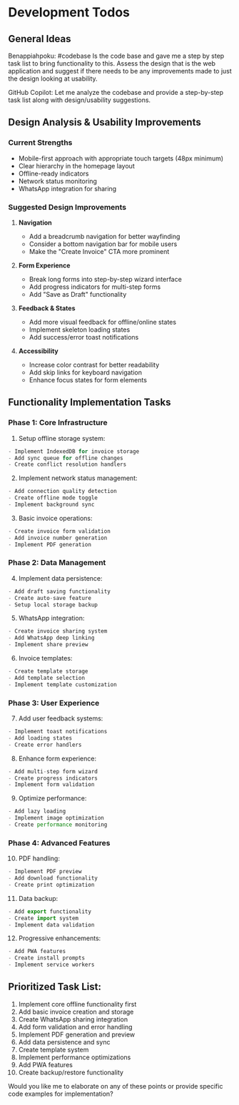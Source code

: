 # Development Todos

## General Ideas

Benappiahpoku: #codebase  Is the code base and gave me a step by step task list to bring functionality to this. Assess the design that is the web  application and suggest if there needs to be any improvements made to just the design looking at usability.

GitHub Copilot: Let me analyze the codebase and provide a step-by-step task list along with design/usability suggestions.

## Design Analysis & Usability Improvements

### Current Strengths

- Mobile-first approach with appropriate touch targets (48px minimum)
- Clear hierarchy in the homepage layout
- Offline-ready indicators
- Network status monitoring
- WhatsApp integration for sharing

### Suggested Design Improvements

1. **Navigation**
   - Add a breadcrumb navigation for better wayfinding
   - Consider a bottom navigation bar for mobile users
   - Make the "Create Invoice" CTA more prominent

2. **Form Experience** 
   - Break long forms into step-by-step wizard interface
   - Add progress indicators for multi-step forms
   - Add "Save as Draft" functionality

3. **Feedback & States**
   - Add more visual feedback for offline/online states
   - Implement skeleton loading states
   - Add success/error toast notifications

4. **Accessibility**
   - Increase color contrast for better readability
   - Add skip links for keyboard navigation
   - Enhance focus states for form elements

## Functionality Implementation Tasks

### Phase 1: Core Infrastructure
1. Setup offline storage system:
```typescript
- Implement IndexedDB for invoice storage
- Add sync queue for offline changes
- Create conflict resolution handlers
```

2. Implement network status management:
```typescript
- Add connection quality detection
- Create offline mode toggle
- Implement background sync
```

3. Basic invoice operations:
```typescript
- Create invoice form validation
- Add invoice number generation
- Implement PDF generation
```

### Phase 2: Data Management
4. Implement data persistence:
```typescript
- Add draft saving functionality
- Create auto-save feature
- Setup local storage backup
```

5. WhatsApp integration:
```typescript
- Create invoice sharing system
- Add WhatsApp deep linking
- Implement share preview
```

6. Invoice templates:
```typescript
- Create template storage
- Add template selection
- Implement template customization
```

### Phase 3: User Experience
7. Add user feedback systems:
```typescript
- Implement toast notifications
- Add loading states
- Create error handlers
```

8. Enhance form experience:
```typescript
- Add multi-step form wizard
- Create progress indicators
- Implement form validation
```

9. Optimize performance:
```typescript
- Add lazy loading
- Implement image optimization
- Create performance monitoring
```

### Phase 4: Advanced Features
10. PDF handling:
```typescript
- Implement PDF preview
- Add download functionality
- Create print optimization
```

11. Data backup:
```typescript
- Add export functionality
- Create import system
- Implement data validation
```

12. Progressive enhancements:
```typescript
- Add PWA features
- Create install prompts
- Implement service workers
```

## Prioritized Task List:

1. Implement core offline functionality first
2. Add basic invoice creation and storage
3. Create WhatsApp sharing integration
4. Add form validation and error handling
5. Implement PDF generation and preview
6. Add data persistence and sync
7. Create template system
8. Implement performance optimizations
9. Add PWA features
10. Create backup/restore functionality

Would you like me to elaborate on any of these points or provide specific code examples for implementation?